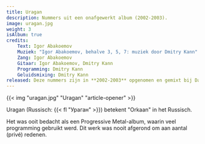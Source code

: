 ```yaml
---
title: Uragan
description: Nummers uit een onafgewerkt album (2002-2003).
image: uragan.jpg
weight: 3
isAlbum: true
credits:
    Text: Igor Abakoemov
    Muziek: "Igor Abakoemov, behalve 3, 5, 7: muziek door Dmitry Kann"
    Zang: Igor Abakoemov
    Gitaar: Igor Abakoemov, Dmitry Kann
    Programming: Dmitry Kann
    Geluidsmixing: Dmitry Kann
released: Deze nummers zijn in **2002-2003** opgenomen en gemixt bij DaleTech Records (Tjoemen, Rusland).
---
```


{{< img "uragan.jpg" "Uragan" "article-opener" >}}

Uragan (Russisch: {{< fl "Ураган" >}}) betekent "Orkaan" in het Russisch.

Het was ooit bedacht als een Progressive Metal-album, waarin veel programming gebruikt werd. Dit werk was nooit afgerond om aan aantal (privé) redenen.
